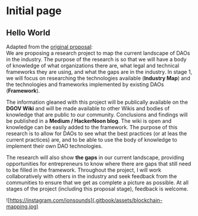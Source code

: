 # Initial page

## Hello World

Adapted from the [original proposal](https://docs.google.com/spreadsheets/d/1pQrfzQMafzrsXt66ZzJBTjm20qeLXoUFX51ptRywLm4/edit#gid=1194219037):  
We are proposing a research project to map the current landscape of DAOs in the industry. The purpose of the research is so that we will have a body of knowledge of what organizations there are, what legal and technical frameworks they are using, and what the gaps are in the industry. In stage 1, we will focus on researching the technologies available \(**Industry Map**\) and the technologies and frameworks implemented by existing DAOs \(**Framework**\). 

The information gleaned with this project will be publically available on the **DGOV Wiki** and will be made available to other Wikis and bodies of knowledge that are public to our community. Conclusions and findings will be published in a **Medium / HackerNoon blog**. The wiki is open and knowledge can be easily added to the framework. The purpose of this research is to allow for DAOs to see what the best practices \(or at leas the current practices\) are, and to be able to use the body of knowledge to implement their own DAO technologies. 

The research will also show **the gaps** in our current landscape, providing opportunities for entrepreneurs to know where there are gaps that still need to be filled in the framework. Throughout the project, I will work collaboratively with others in the industry and seek feedback from the communities to ensure that we get as complete a picture as possible. At all stages of the project \(including this proposal stage\), feedback is welcome.

![https://instagram.com/ionsounds](.gitbook/assets/blockchain-mapping.jpg)

